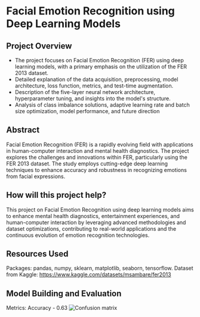 # Facial Emotion Recognition using Deep Learning Models

## Project Overview

- The project focuses on Facial Emotion Recognition (FER) using deep learning models, with a primary emphasis on the utilization of the FER 2013 dataset.
- Detailed explanation of the data acquisition, preprocessing, model architecture, loss function, metrics, and test-time augmentation.
- Description of the five-layer neural network architecture, hyperparameter tuning, and insights into the model's structure.
- Analysis of class imbalance solutions, adaptive learning rate and batch size optimization, model performance, and future direction

## Abstract

Facial Emotion Recognition (FER) is a rapidly evolving field with applications in human-computer interaction and mental health diagnostics. The project explores the challenges and innovations within FER, particularly using the FER 2013 dataset. The study employs cutting-edge deep learning techniques to enhance accuracy and robustness in recognizing emotions from facial expressions.

## How will this project help?
This project on Facial Emotion Recognition using deep learning models aims to enhance mental health diagnostics, entertainment experiences, and human-computer interaction by leveraging advanced methodologies and dataset optimizations, contributing to real-world applications and the continuous evolution of emotion recognition technologies.

## Resources Used
Packages: pandas, numpy, sklearn, matplotlib, seaborn, tensorflow.
Dataset from Kaggle: https://www.kaggle.com/datasets/msambare/fer2013

## Model Building and Evaluation
Metrics: Accuracy - 0.63
![Confusion matrix](C:/Users/laksh/Downloads/GITHUB/Confusion_Matrix_FER.jpg)


